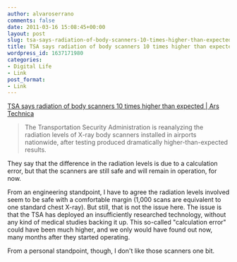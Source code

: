 ```yaml
---
author: alvaroserrano
comments: false
date: 2011-03-16 15:08:45+00:00
layout: post
slug: tsa-says-radiation-of-body-scanners-10-times-higher-than-expected
title: TSA says radiation of body scanners 10 times higher than expected
wordpress_id: 1637171980
categories:
- Digital Life
- Link
post_format:
- Link
---
```


[TSA says radiation of body scanners 10 times higher than expected | Ars Technica](http://arstechnica.com/tech-policy/news/2011/03/tsa-admits-bungling-of-airport-body-scanner-radiation-tests.ars)


<blockquote>The Transportation Security Administration is reanalyzing the radiation levels of X-ray body scanners installed in airports nationwide, after testing produced dramatically higher-than-expected results.</blockquote>


They say that the difference in the radiation levels is due to a calculation error, but that the scanners are still safe and will remain in operation, for now.

From an engineering standpoint, I have to agree the radiation levels involved seem to be safe with a comfortable margin (1,000 scans are equivalent to one standard chest X-ray). But still, that is not the issue here. The issue is that the TSA has deployed an insufficiently researched technology, without any kind of medical studies backing it up. This so-called "calculation error" could have been much higher, and we only would have found out now, many months after they started operating.

From a personal standpoint, though, I don't like those scanners one bit.
